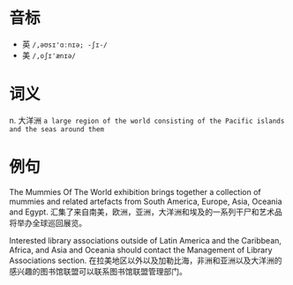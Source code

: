 # 音标

- 英 `/,əʊsɪ'ɑːnɪə; -ʃɪ-/`
- 美 `/,oʃɪ'ænɪə/`

# 词义

n. 大洋洲
`a large region of the world consisting of the Pacific islands and the seas around them`

# 例句

The Mummies Of The World exhibition brings together a collection of mummies and related artefacts from South America, Europe, Asia, Oceania and Egypt.
汇集了来自南美，欧洲，亚洲，大洋洲和埃及的一系列干尸和艺术品将举办全球巡回展览。

Interested library associations outside of Latin America and the Caribbean, Africa, and Asia and Oceania should contact the Management of Library Associations section.
在拉美地区以外以及加勒比海，非洲和亚洲以及大洋洲的感兴趣的图书馆联盟可以联系图书馆联盟管理部门。


